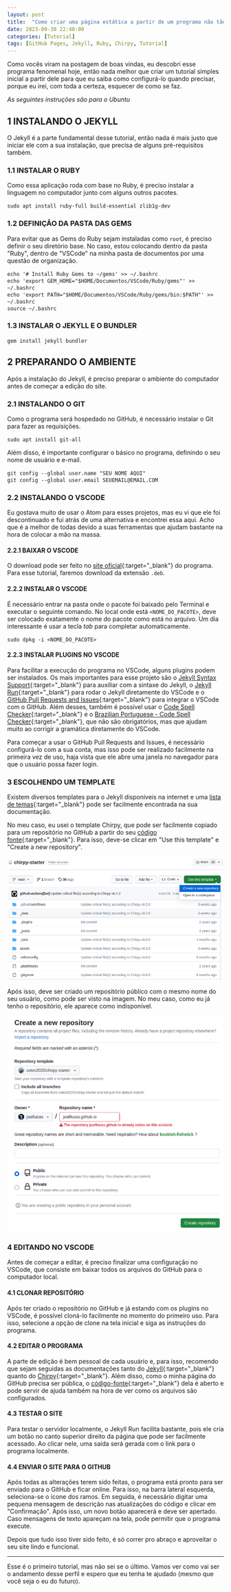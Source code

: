 ```yaml
---
layout: post
title:  "Como criar uma página estática a partir de um programa não tão estático assim"
date: 2023-09-30 22:48:00
categories: [Tutorial]
tags: [GitHub Pages, Jekyll, Ruby, Chirpy, Tutorial]
---
```


Como vocês viram na postagem de boas vindas, eu descobri esse programa fenomenal hoje, então nada melhor que criar um tutorial simples inicial a partir dele para que eu saiba como configurá-lo quando precisar, porque eu irei, com toda a certeza, esquecer de como se faz.

_As seguintes instruções são para o Ubuntu_

## 1 INSTALANDO O JEKYLL

O Jekyll é a parte fundamental desse tutorial, então nada é mais justo que iniciar ele com a sua instalação, que precisa de alguns pré-requisitos também.

### 1.1 INSTALAR O RUBY

Como essa aplicação roda com base no Ruby, é preciso instalar a linguagem no computador junto com alguns outros pacotes.

```shell
sudo apt install ruby-full build-essential zlib1g-dev
```

### 1.2 DEFINIÇÃO DA PASTA DAS GEMS

Para evitar que as Gems do Ruby sejam instaladas como `root`, é preciso definir o seu diretório base. No caso, estou colocando dentro da pasta "Ruby", dentro de "VSCode" na minha pasta de documentos por uma questão de organização.

```shell
echo '# Install Ruby Gems to ~/gems' >> ~/.bashrc
echo 'export GEM_HOME="$HOME/Documentos/VSCode/Ruby/gems"' >> ~/.bashrc
echo 'export PATH="$HOME/Documentos/VSCode/Ruby/gems/bin:$PATH"' >> ~/.bashrc
source ~/.bashrc
```

### 1.3 INSTALAR O JEKYLL E O BUNDLER

```shell
gem install jekyll bundler
```

## 2 PREPARANDO O AMBIENTE

Após a instalação do Jekyll, é preciso preparar o ambiente do computador antes de começar a edição do site.

### 2.1 INSTALANDO O GIT

Como o programa será hospedado no GitHub, é necessário instalar o Git para fazer as requisições.

```shell
sudo apt install git-all
```

Além disso, é importante configurar o básico no programa, definindo o seu nome de usuário e e-mail.

```shell
git config --global user.name "SEU NOME AQUI"
git config --global user.email SEUEMAIL@EMAIL.COM
```

### 2.2 INSTALANDO O VSCODE

Eu gostava muito de usar o Atom para esses projetos, mas eu vi que ele foi descontinuado e fui atrás de uma alternativa e encontrei essa aqui. Acho que é a melhor de todas devido a suas ferramentas que ajudam bastante na hora de colocar a mão na massa.

#### 2.2.1 BAIXAR O VSCODE

O download pode ser feito no [site oficial](https://code.visualstudio.com/){:target="_blank"} do programa. Para esse tutorial, faremos download da extensão `.deb`.

#### 2.2.2 INSTALAR O VSCODE

É necessário entrar na pasta onde o pacote foi baixado pelo Terminal e executar o seguinte comando. No local onde está `<NOME_DO_PACOTE>`, deve ser colocado exatamente o nome do pacote como está no arquivo. Um dia interessante é usar a tecla _tab_ para completar automaticamente.

```shell
sudo dpkg -i <NOME_DO_PACOTE>
```

#### 2.2.3 INSTALAR PLUGINS NO VSCODE

Para facilitar a execução do programa no VSCode, alguns plugins podem ser instalados. Os mais importantes para esse projeto são o [Jekyll Syntax Support](https://marketplace.visualstudio.com/items?itemName=ginfuru.ginfuru-vscode-jekyll-syntax){:target="_blank"} para auxiliar com a sintaxe do Jekyll, o [Jekyll Run](https://marketplace.visualstudio.com/items?itemName=Dedsec727.jekyll-run){:target="_blank"} para rodar o Jekyll diretamente do VSCode e o [GitHub Pull Requests and Issues](https://marketplace.visualstudio.com/items?itemName=GitHub.vscode-pull-request-github){:target="_blank"} para integrar o VSCode com o GitHub. Além desses, também é possível usar o [Code Spell Checker](https://marketplace.visualstudio.com/items?itemName=streetsidesoftware.code-spell-checker){:target="_blank"} e o [Brazilian Portuguese - Code Spell Checker](https://marketplace.visualstudio.com/items?itemName=streetsidesoftware.code-spell-checker-portuguese-brazilian){:target="_blank"}, que não são obrigatórios, mas que ajudam muito ao corrigir a gramática diretamente do VSCode.

Para começar a usar o GitHub Pull Requests and Issues, é necessário configurá-lo com a sua conta, mas isso pode ser realizado facilmente na primeira vez de uso, haja vista que ele abre uma janela no navegador para que o usuário possa fazer login.

### 3 ESCOLHENDO UM TEMPLATE

Existem diversos templates para o Jekyll disponíveis na internet e uma [lista de temas](https://jekyllrb.com/resources/){:target="_blank"} pode ser facilmente encontrada na sua documentação.

No meu caso, eu usei o template Chirpy, que pode ser facilmente copiado para um repositório no GitHub a partir do seu [código fonte](https://github.com/cotes2020/chirpy-starter){:target="_blank"}. Para isso, deve-se clicar em "Use this template" e "Create a new repository".

![](/assets/img/post2image1.png)

Após isso, deve ser criado um repositório público com o mesmo nome do seu usuário, como pode ser visto na imagem. No meu caso, como eu já tenho o repositório, ele aparece como indisponível.

![](/assets/img/post2image2.png)

### 4 EDITANDO NO VSCODE

Antes de começar a editar, é preciso finalizar uma configuração no VSCode, que consiste em baixar todos os arquivos do GitHub para o computador local.

#### 4.1 CLONAR REPOSITÓRIO

Após ter criado o repositório no GitHub e já estando com os plugins no VSCode, é possível cloná-lo facilmente no momento do primeiro uso. Para isso, selecione a opção de clone na tela inicial e siga as instruções do programa.

#### 4.2 EDITAR O PROGRAMA

A parte de edição é bem pessoal de cada usuário e, para isso, recomendo que sejam seguidas as documentações tanto do [Jekyll](https://jekyllrb.com/){:target="_blank"} quanto do [Chirpy](https://chirpy.cotes.page/){:target="_blank"}. Além disso, como o minha página do GitHub precisa ser pública, o [código-fonte](https://github.com/joalllucas/joalllucas.github.io){:target="_blank"} dela é aberto e pode servir de ajuda também na hora de ver como os arquivos são configurados.

#### 4.3 TESTAR O SITE

Para testar o servidor localmente, o Jekyll Run facilita bastante, pois ele cria um botão no canto superior direito da página que pode ser facilmente acessado. Ao clicar nele, uma saída será gerada com o link para o programa localmente.

#### 4.4 ENVIAR O SITE PARA O GITHUB

Após todas as alterações terem sido feitas, o programa está pronto para ser enviado para o GitHub e ficar online. Para isso, na barra lateral esquerda, seleciona-se o ícone dos ramos. Em seguida, é necessário digitar uma pequena mensagem de descrição nas atualizações do código e clicar em "Confirmação". Após isso, um novo botão aparecerá e deve ser apertado. Caso mensagens de texto apareçam na tela, pode permitir que o programa execute.

Depois que tudo isso tiver sido feito, é só correr pro abraço e aproveitar o seu site lindo e funcional.

---

Esse é o primeiro tutorial, mas não sei se o último. Vamos ver como vai ser o andamento desse perfil e espero que eu tenha te ajudado (mesmo que você seja o eu do futuro).